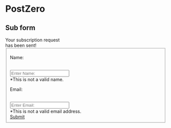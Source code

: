 # PostZero

## Sub form
<html>
<form id="subscribe-form">
      <div class="success">Your subscription request<br> has been sent!</div>
        <fieldset>
        <label class="name">
            <p>Name: </p></br>
            <input type="text" placeholder="Enter Name:"></br>
            <span class="error">*This is not a valid name.</span>
        </label>
        <label class="email">
            <p>Email: </p></br>
            <input type="email" placeholder="Enter Email:"></br>
            <span class="error">*This is not a valid email address.</span>
        </label>
        <div class="btns"><a href="#" class="button" data-type="submit">Submit</a></div>
        </fieldset>
</form>    
</html>

<script type="text/javascript" src="accets/sys/js/jquery-3.5.1.js"></script>
<script type="text/javascript" src="accets/sys/js/mailersupScr.js"></script>